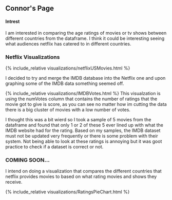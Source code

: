 ## Connor's Page

#### Intrest

I am interested in comparing the age ratings of movies or tv shows between different countries from the dataframe. I think it could be interesting seeing what audiences netflix has catered to in different countries.

### Netflix Visualizations


{% include_relative visualizations/netflixUSMovies.html %}


I decided to try and merge the IMDB database into the Netflix one and upon graphing some of the IMDB data something seemed off.


{% include_relative visualizations/IMDBVotes.html %}
This visualzation is using the numVotes column that contains the number of ratings that the movie got to give is score, as you can see no matter how im cutting the data there is a big cluster of movies with a low number of votes.

I thought this was a bit wierd so I took a sample of 5 movies from the dataframe and found that only 1 or 2 of these 5 ever lined up with what the IMDB website had for the rating. Based on my samples, the IMDB dataset must not be updated very frequently or there is some problem with their system. Not being able to look at these ratings is annoying but it was goot practice to check if 
a dataset is correct or not.

### COMING SOON...
I intend on doing a visualization that compares the different countries that netflix provides movies to based on what rating movies and shows they receive.

{% include_relative visualizations/RatingsPieChart.html %}
